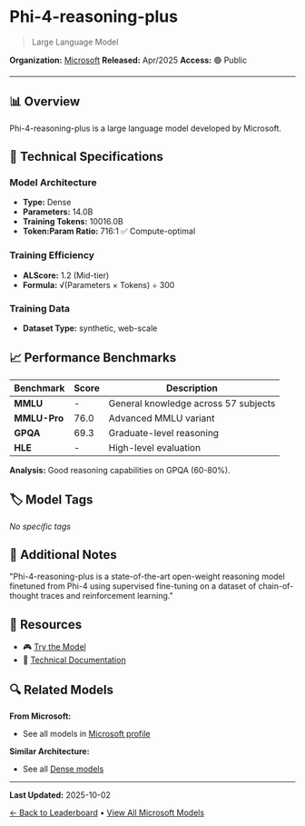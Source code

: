 # Phi-4-reasoning-plus

> Large Language Model

**Organization:** [Microsoft](../../labs/microsoft.md)
**Released:** Apr/2025
**Access:** 🟢 Public

---

## 📊 Overview

Phi-4-reasoning-plus is a large language model developed by Microsoft.

## 🔧 Technical Specifications

### Model Architecture
- **Type:** Dense
- **Parameters:** 14.0B
- **Training Tokens:** 10016.0B
- **Token:Param Ratio:** 716:1 ✅ Compute-optimal

### Training Efficiency
- **ALScore:** 1.2 (Mid-tier)
- **Formula:** √(Parameters × Tokens) ÷ 300

### Training Data
- **Dataset Type:** synthetic, web-scale

## 📈 Performance Benchmarks

| Benchmark | Score | Description |
|-----------|-------|-------------|
| **MMLU** | - | General knowledge across 57 subjects |
| **MMLU-Pro** | 76.0 | Advanced MMLU variant |
| **GPQA** | 69.3 | Graduate-level reasoning |
| **HLE** | - | High-level evaluation |

**Analysis:** Good reasoning capabilities on GPQA (60-80%).

## 🏷️ Model Tags

_No specific tags_

## 📝 Additional Notes

"Phi-4-reasoning-plus is a state-of-the-art open-weight reasoning model finetuned from Phi-4 using supervised fine-tuning on a dataset of chain-of-thought traces and reinforcement learning."

## 🔗 Resources

- 🎮 [Try the Model](https://huggingface.co/microsoft/Phi-4-reasoning-plus)
- 📄 [Technical Documentation](https://arxiv.org/abs/2504.21318)

## 🔍 Related Models

**From Microsoft:**
- See all models in [Microsoft profile](../../labs/microsoft.md)

**Similar Architecture:**
- See all [Dense models](../../architectures/dense.md)

---

**Last Updated:** 2025-10-02

[← Back to Leaderboard](../../README.md) • [View All Microsoft Models](../../labs/microsoft.md)
